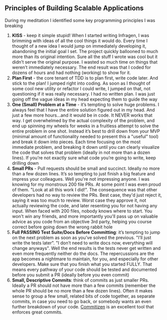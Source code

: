 ## Principles of Building Scalable Applications

During my meditation I identified some key programming principles I was breaking

1. **KISS** - keep it simple stupid! When I started writing Infragen, I was brimming with ideas of all the cool things it would do. Every time I thought of a new idea I would jump on immediately developing it, abandoning the initial goal I set. The project quickly ballooned to much more than its original intention. Sure all the stuff I wrote was cool but it didn’t serve the original purpose. I wasted so much time on things that weren’t immediately necessary. The end result was that I coded for dozens of hours and had nothing (working) to show for it.
2. **Plan First** - the core tenant of TDD is to plan first, write code later. And stick to the plan! I jumped right into coding. As soon as I thought of some cool new utility or refactor I could write, I jumped on that, not questioning if it was really necessary. I had no written plan. I was just going off the vague ideas in my head expecting them to guide the way
3. **One (Small) Problem at a Time** - it’s tempting to solve huge problems. I always feel that I have the entire solution figured out in my head. And just a few more hours...and it would be in code. It NEVER works that way. I get overwhelmed by the actual complexity of the problem, and end up spinning my wheels for weeks in a fruitless attempt to solve the entire problem in one shot. Instead it’s best to drill down from your MVP (minimal amount of functionality needed to present this a "useful" tool) and break it down into pieces. Each time focusing on the most immediate problem, and breaking it down until you can clearly visualize the code that solves that problem (ideally in not more than a dozen lines). If you’re not exactly sure what code you’re going to write, keep drilling down
4. **Small PRs** - Pull requests should be small and succinct. Ideally no more than a few dozen lines. It’s so tempting to just finish a big feature and impress your colleagues. Well you're not impressing anyone. I was knowing for my monstrous 200 file PRs. At some point I was even proud of them. "Look at all this work I did!". The consequence was that other developers had no way to review the PRs. Best case, they'd just reject it, saying it was too much to review. Worst case they approve it, not actually reviewing the code, and later resenting you for not having any input. When faced with 200 files, nobody knows where to start. You won't win any friends, and more importantly you'll pass up on valuable advice as you code from an objective 3rd party, helping you course correct before going down the wrong rabbit hole
5. **Full PASSING Test Suite/Docs Before Committing**: it’s tempting to jump on the next problem as soon as you’ve solved the previous. "I’ll just write the tests later". "I don’t need to write docs now, everything will change anyways". Well the end results is the tests never get written and even more frequently neither do the docs. The repercussions are the app becomes a nightmare to maintain, for you, and especially for other developers. Make sure that you finish what you started FULLY. That means every pathway of your code should be tested and documented before you submit a PR (ideally before you even commit)
6. **Small, Descriptive Commits**: think of commits as just smaller PRs. Ideally a PR should not have more than a few commits (remember the whole PR should be no more than a few dozen lines). Often it makes sense to group a few small, related bits of code together, as separate commits, in case you need to go back, or somebody wants an even further breakdown of your code. [Commitizen](https://github.com/commitizen/cz-cli) is an excellent tool that enforces great commits.
